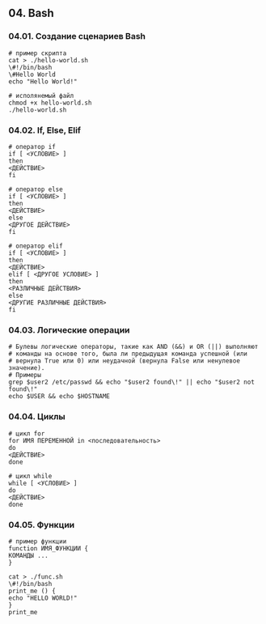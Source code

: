 ## **04. Bash**

### **04.01. Создание сценариев Bash**

```
# пример скрипта
cat > ./hello-world.sh
\#!/bin/bash
\#Hello World
echo "Hello World!"

# исполянемый файл
chmod +x hello-world.sh
./hello-world.sh
```

### **04.02. If, Else, Elif**

```
# оператор if
if [ <УСЛОВИЕ> ]
then
<ДЕЙСТВИЕ>
fi

# оператор else
if [ <УСЛОВИЕ> ]
then
<ДЕЙСТВИЕ>
else
<ДРУГОЕ ДЕЙСТВИЕ>
fi

# оператор elif
if [ <УСЛОВИЕ> ]
then
<ДЕЙСТВИЕ>
elif [ <ДРУГОЕ УСЛОВИЕ> ]
then
<РАЗЛИЧНЫЕ ДЕЙСТВИЯ>
else
<ДРУГИЕ РАЗЛИЧНЫЕ ДЕЙСТВИЯ>
fi
```

### **04.03. Логические операции**

```
# Булевы логические операторы, такие как AND (&&) и OR (||) выполняют
# команды на основе того, была ли предыдущая команда успешной (или
# вернула True или 0) или неудачной (вернула False или ненулевое значение).
# Примеры
grep $user2 /etc/passwd && echo "$user2 found\!" || echo "$user2 not found\!"
echo $USER && echo $HOSTNAME

```

### **04.04. Циклы**

```
# цикл for
for ИМЯ ПЕРЕМЕННОЙ in <последовательность>
do
<ДЕЙСТВИЕ>
done

# цикл while
while [ <УСЛОВИЕ> ]
do
<ДЕЙСТВИЕ>
done
```

### **04.05. Функции**

```
# пример функции
function ИМЯ_ФУНКЦИИ {
КОМАНДЫ ...
}

cat > ./func.sh
\#!/bin/bash
print_me () {
echo "HELLO WORLD!"
}
print_me
```

